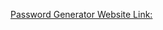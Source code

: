 [Password Generator Website Link:](https://ashishasmit081.github.io/Passoword-generator-using-react-hooks/)
